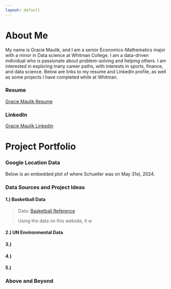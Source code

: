 ```yaml
---
layout: default
---
```


# About Me

My name is Gracie Maulik, and I am a senior Economics-Mathematics major with a minor in Data science at Whitman College. I am a data-driven individual who is passionate about problem-solving and helping others. I am interested in exploring many career paths, with interests in sports, finance, and data science. Below are links to my resume and LinkedIn profile, as well as some projects I have completed while at Whitman.

### Resume

[Gracie Maulik Resume](file:///Users/graciemaulik/Downloads/GracieMaulikResumeLateOct2024.html)

### LinkedIn

[Gracie Maulik Linkedin](https://www.linkedin.com/in/gracie-maulik-195049262)

# Project Portfolio

### Google Location Data

Below is an embedded plot of where Schueller was on May 31st, 2024.



### Data Sources and Project Ideas

#### 1.) Basketball Data

> Data: [Basketball Reference](https://www.basketball-reference.com/wnba/teams/)

> Using the data on this website, it w

#### 2.) UN Environmental Data

#### 3.) 

#### 4.) 

#### 5.) 


### Above and Beyond


